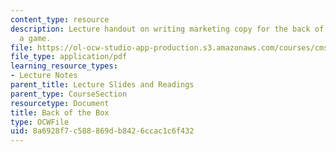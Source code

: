 ```yaml
---
content_type: resource
description: Lecture handout on writing marketing copy for the back of the box of
  a game.
file: https://ol-ocw-studio-app-production.s3.amazonaws.com/courses/cms-611j-creating-video-games-fall-2014/8a6928f7c588869db8426ccac1c6f432_MITCMS_611JF14_Back_Of_Box.pdf
file_type: application/pdf
learning_resource_types:
- Lecture Notes
parent_title: Lecture Slides and Readings
parent_type: CourseSection
resourcetype: Document
title: Back of the Box
type: OCWFile
uid: 8a6928f7-c588-869d-b842-6ccac1c6f432
---
```

